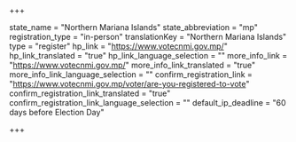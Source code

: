 +++

state_name = "Northern Mariana Islands"
state_abbreviation = "mp"
registration_type = "in-person"
translationKey = "Northern Mariana Islands"
type = "register"
hp_link = "https://www.votecnmi.gov.mp/"
hp_link_translated = "true"
hp_link_language_selection = ""
more_info_link = "https://www.votecnmi.gov.mp/"
more_info_link_translated = "true"
more_info_link_language_selection = ""
confirm_registration_link = "https://www.votecnmi.gov.mp/voter/are-you-registered-to-vote"
confirm_registration_link_translated = "true"
confirm_registration_link_language_selection = ""
default_ip_deadline = "60 days before Election Day"

+++